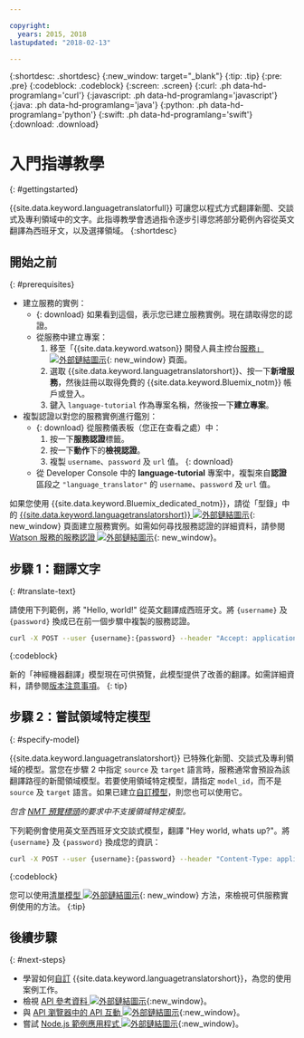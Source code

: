 ```yaml
---

copyright:
  years: 2015, 2018
lastupdated: "2018-02-13"

---
```

<!-- Attribute definitions -->
{:shortdesc: .shortdesc}
{:new_window: target="_blank"}
{:tip: .tip}
{:pre: .pre}
{:codeblock: .codeblock}
{:screen: .screen}
{:curl: .ph data-hd-programlang='curl'}
{:javascript: .ph data-hd-programlang='javascript'}
{:java: .ph data-hd-programlang='java'}
{:python: .ph data-hd-programlang='python'}
{:swift: .ph data-hd-programlang='swift'}
{:download: .download}

# 入門指導教學
{: #gettingstarted}

{{site.data.keyword.languagetranslatorfull}} 可讓您以程式方式翻譯新聞、交談式及專利領域中的文字。此指導教學會透過指令逐步引導您將部分範例內容從英文翻譯為西班牙文，以及選擇領域。
{:shortdesc}

## 開始之前
{: #prerequisites}

- 建立服務的實例：
    - {: download} 如果看到這個，表示您已建立服務實例。現在請取得您的認證。
    - 從服務中建立專案：
        1.  移至「{{site.data.keyword.watson}} 開發人員主控台[服務」![外部鏈結圖示](../../icons/launch-glyph.svg "外部鏈結圖示")](https://console.{DomainName}/developer/watson/services){: new_window} 頁面。
        1.  選取 {{site.data.keyword.languagetranslatorshort}}、按一下**新增服務**，然後註冊以取得免費的 {{site.data.keyword.Bluemix_notm}} 帳戶或登入。
        1.  鍵入 `language-tutorial` 作為專案名稱，然後按一下**建立專案**。
- 複製認證以對您的服務實例進行鑑別：
    - {: download} 從服務儀表板（您正在查看之處）中：
        1.  按一下**服務認證**標籤。
        1.  按一下**動作**下的**檢視認證**。
        1.  複製 `username`、`password` 及 `url` 值。
        {: download}
    - 從 Developer Console 中的 **language-tutorial** 專案中，複製來自**認證**區段之 `"language_translator"` 的 `username`、`password` 及 `url` 值。

<!-- Remove this text after dedicated instances have the Developer Console: begin -->

如果您使用 {{site.data.keyword.Bluemix_dedicated_notm}}，請從「型錄」中的 [{{site.data.keyword.languagetranslatorshort}} ![外部鏈結圖示](../../icons/launch-glyph.svg "外部鏈結圖示")](https://console.{DomainName}/catalog/services/language-translator/){: new_window} 頁面建立服務實例。如需如何尋找服務認證的詳細資料，請參閱 [Watson 服務的服務認證 ![外部鏈結圖示](../../icons/launch-glyph.svg "外部鏈結圖示")](/docs/services/watson/getting-started-credentials.html#getting-credentials-manually){: new_window}。

<!-- Remove this text after dedicated instances have the Developer Console: end -->

## 步驟 1：翻譯文字
{: #translate-text}

請使用下列範例，將 "Hello, world!" 從英文翻譯成西班牙文。將 `{username}` 及 `{password}` 換成已在前一個步驟中複製的服務認證。

```bash
curl -X POST --user {username}:{password} --header "Accept: application/json" --data "{\"text\":\"Hello, world\",\"source\":\"en\",\"target\":\"es\"}" https://gateway.watsonplatform.net/language-translator/api/v2/translate
```
{:codeblock}

新的「神經機器翻譯」模型現在可供預覽，此模型提供了改善的翻譯。如需詳細資料，請參閱[版本注意事項](release-notes.html#12-january-2018)。
{: tip}

<!-- ```
var watson = require('watson-developer-cloud');
var language_translator = watson.language_translator({
  username: 'username',
  password: 'password',
  version: 'v2',
  url: 'https://gateway.watsonplatform.net/language-translator/api'
});
language_translator.translate({
    text: 'Hello, world!',
    source: 'en',
    target: 'es'
  },
  function(err, translation) {
    if (err)
      console.log(err)
    else
      console.log(translation);
});
```
{:node}
{:codeblock} -->

<!-- ```java
LanguageTranslator service = new LanguageTranslator();
service.setUsernameAndPassword("username","password");

TranslationResult result = service.translate("Hello, world!", "en", "es");
System.out.println(result);
```
{:java}
{:codeblock} -->

<!-- ```
import json
from watson_developer_cloud import LanguageTranslatorV2 as LanguageTranslator

language_translator = LanguageTranslator(
    username="username",
    password="password")

translation = language_translator.translate(
    text="Hello, world!",
    source="en",
    target="es"
print(json.dumps(translation, indent=2, ensure_ascii=False))
```
{:python}
{:codeblock} -->


## 步驟 2：嘗試領域特定模型
{: #specify-model}

{{site.data.keyword.languagetranslatorshort}} 已特殊化新聞、交談式及專利領域的模型。當您在步驟 2 中指定 `source` 及 `target` 語言時，服務通常會預設為該翻譯路徑的新聞領域模型。若要使用領域特定模型，請指定 `model_id`，而不是 `source` 及 `target` 語言。如果已建立[自訂模型](customizing.html)，則您也可以使用它。

_包含 [NMT 預覽標頭](release-notes.html#12-january-2018)的要求中不支援領域特定模型。_

下列範例會使用英文至西班牙文交談式模型，翻譯 "Hey world, whats up?"。將 `{username}` 及 `{password}` 換成您的資訊：

```bash
curl -X POST --user {username}:{password} --header "Content-Type: application/json" --header "Accept: application/json" --data "{\"text\":\"Hey world, whats up?\",\"model_id\":\"en-es-conversational\"}" "https://gateway.watsonplatform.net/language-translator/api/v2/translate"
```
{:codeblock}

<!-- ```
var watson = require('watson-developer-cloud');
var language_translator = watson.language_translator({
  username: 'username',
  password: 'password',
  url: 'https://gateway.watsonplatform.net/language-translator/api'
  version: 'v2',
});
language_translator.translate({
    text: 'Hey, world! What's up?',
    model_id: 'en-es-conversational'
  },
  function(err, translation) {
    if (err)
      console.log(err)
    else
      console.log(translation);
});
```
{:node}
{:codeblock} -->

<!-- ```java
LanguageTranslator service = new LanguageTranslator();
service.setUsernameAndPassword("username","password");

TranslationResult result = service.translate("Hey, world! What's up?", "en-es-conversational");
System.out.println(result);
```
{:java}
{:codeblock} -->

<!-- ```python
import json
from watson_developer_cloud import LanguageTranslatorV2 as LanguageTranslator

language_translator = LanguageTranslator(
  username="username",
  password="password"
)

translation = language_translator.translate(
  text="Hey, world! What's up?",
  model_id="en-es-conversational"
)
print(json.dumps(translation, indent=2, ensure_ascii=False))
```
{:python}
{:codeblock} -->

您可以使用[清單模型 ![外部鏈結圖示](../../icons/launch-glyph.svg "外部鏈結圖示")](https://www.ibm.com/watson/developercloud/language-translator/api/v2/#list-models){: new_window} 方法，來檢視可供服務實例使用的方法。
{:tip}

## 後續步驟
{: #next-steps}

- 學習如何[自訂](/docs/services/language-translator/customizing.html) {{site.data.keyword.languagetranslatorshort}}，為您的使用案例工作。
- 檢視 [API 參考資料 ![外部鏈結圖示](../../icons/launch-glyph.svg "外部鏈結圖示")](https://www.ibm.com/watson/developercloud/language-translator/api/v2/){:new_window}。
- 與 [API 瀏覽器中的 API 互動 ![外部鏈結圖示](../../icons/launch-glyph.svg "外部鏈結圖示")](https://watson-api-explorer.mybluemix.net/apis/language-translator-v2){:new_window}。
- 嘗試 [Node.js 範例應用程式 ![外部鏈結圖示](../../icons/launch-glyph.svg "外部鏈結圖示")](https://github.com/watson-developer-cloud/language-translator-nodejs){:new_window}。
